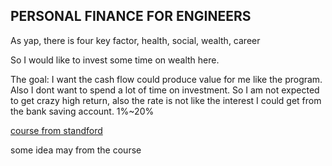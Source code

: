 ## PERSONAL FINANCE FOR ENGINEERS

As yap, there is four key factor, health, social, wealth, career

So I would like to invest some time on wealth here.

The goal: I want the cash flow could produce value for me like the program. Also I dont want to spend a lot of time on investment. So I am not expected to get crazy high return, also the rate is not like the interest I could get from the bank saving account. 1%~20%

[course from standford](https://cs007.blog/)

some idea may from the course














